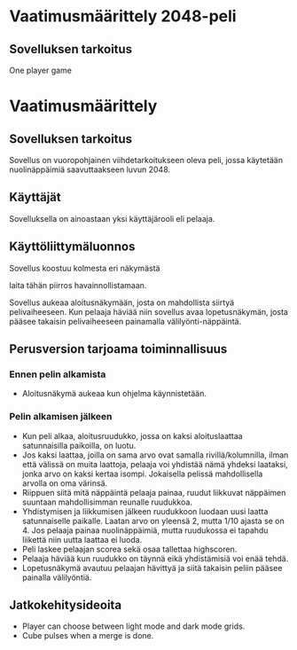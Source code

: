 # Vaatimusmäärittely 2048-peli
## Sovelluksen tarkoitus
One player game

# Vaatimusmäärittely

## Sovelluksen tarkoitus

Sovellus on vuoropohjainen viihdetarkoitukseen oleva peli, jossa käytetään nuolinäppäimiä saavuttaakseen luvun 2048. 

## Käyttäjät

Sovelluksella on ainoastaan yksi käyttäjärooli eli pelaaja.

## Käyttöliittymäluonnos

Sovellus koostuu kolmesta eri näkymästä

laita tähän piirros havainnollistamaan.

Sovellus aukeaa aloitusnäkymään, josta on mahdollista siirtyä pelivaiheeseen. Kun pelaaja häviää niin sovellus avaa lopetusnäkymän, josta pääsee takaisin pelivaiheeseen painamalla välilyönti-näppäintä.

## Perusversion tarjoama toiminnallisuus

### Ennen pelin alkamista

- Aloitusnäkymä aukeaa kun ohjelma käynnistetään. 

### Pelin alkamisen jälkeen
- Kun peli alkaa, aloitusruudukko, jossa on kaksi aloituslaattaa satunnaisilla paikoilla, on luotu.
- Jos kaksi laattaa, joilla on sama arvo ovat samalla rivillä/kolumnilla, ilman että välissä on muita laattoja, pelaaja voi yhdistää nämä yhdeksi laataksi, jonka arvo on kaksi kertaa isompi. Jokaisella pelissä mahdollisella arvolla on oma värinsä.
- Riippuen siitä mitä näppäintä pelaaja painaa, ruudut liikkuvat näppäimen suuntaan mahdollisimman reunalle ruudukkoa.
- Yhdistymisen ja liikkumisen jälkeen ruudukkoon luodaan uusi laatta satunnaiselle paikalle. Laatan arvo on yleensä 2, mutta 1/10 ajasta se on 4. Jos pelaaja painaa nuolinäppäimiä, mutta ruudukossa ei tapahdu liikettä niin uutta laattaa ei luoda.
- Peli laskee pelaajan scorea sekä osaa tallettaa highscoren.
- Pelaaja häviää kun ruudukko on täynnä eikä yhdistämisiä voi enää tehdä.
- Lopetusnäkymä avautuu pelaajan hävittyä ja siitä takaisin peliin pääsee painalla välilyöntiä.

## Jatkokehitysideoita
- Player can choose between light mode and dark mode grids.
- Cube pulses when a merge is done. 
